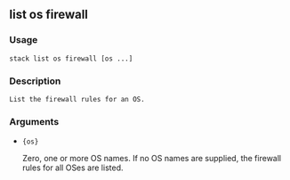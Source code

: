 ## list os firewall

### Usage

`stack list os firewall [os ...]`

### Description


	List the firewall rules for an OS.

	

### Arguments

* `{os}`

   Zero, one or more OS names. If no OS names are supplied, the firewall
	rules for all OSes are listed.



